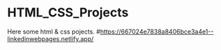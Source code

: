 # HTML_CSS_Projects
Here some html &amp; css pojects.
#https://667024e7838a8406bce3a4e1--linkedinwebpages.netlify.app/
